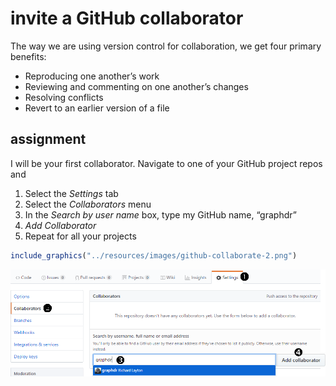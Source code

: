 
# invite a GitHub collaborator

The way we are using version control for collaboration, we get four
primary benefits:

  - Reproducing one another’s work
  - Reviewing and commenting on one another’s changes
  - Resolving conflicts
  - Revert to an earlier version of a file

## assignment

I will be your first collaborator. Navigate to one of your GitHub
project repos and

1.  Select the *Settings* tab
2.  Select the *Collaborators* menu
3.  In the *Search by user name* box, type my GitHub name, “graphdr”
4.  *Add Collaborator*
5.  Repeat for all your projects

<!-- end list -->

``` r
include_graphics("../resources/images/github-collaborate-2.png")
```

![](../resources/images/github-collaborate-2.png)<!-- -->
